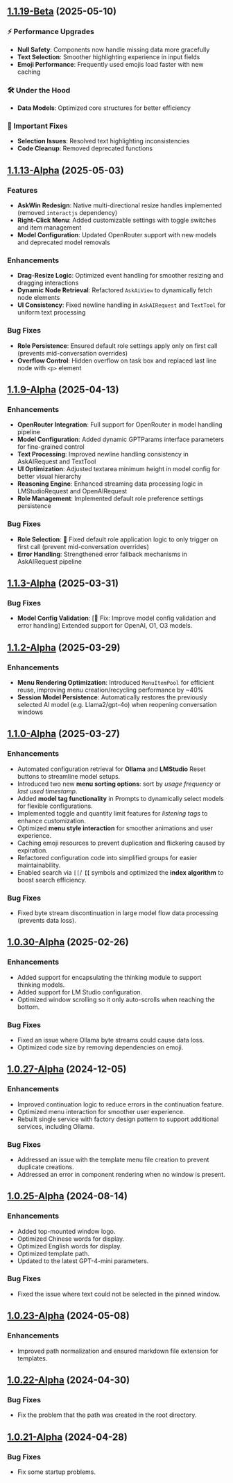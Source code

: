 ## [1.1.19-Beta](https://github.com/yamfeel/coco-askai/releases/tag/1.1.19) (2025-05-10)

### ⚡ Performance Upgrades
- **Null Safety**: Components now handle missing data more gracefully
- **Text Selection**: Smoother highlighting experience in input fields
- **Emoji Performance**: Frequently used emojis load faster with new caching

### 🛠️ Under the Hood
- **Data Models**: Optimized core structures for better efficiency

### 🐛 Important Fixes
- **Selection Issues**: Resolved text highlighting inconsistencies
- **Code Cleanup**: Removed deprecated functions

## [1.1.13-Alpha](https://github.com/yamfeel/coco-askai/releases/tag/1.1.13) (2025-05-03)  
### **Features**
- **AskWin Redesign**: Native multi-directional resize handles implemented (removed `interactjs` dependency)  
- **Right-Click Menu**: Added customizable settings with toggle switches and item management  
- **Model Configuration**: Updated OpenRouter support with new models and deprecated model removals  

### **Enhancements**  
- **Drag-Resize Logic**: Optimized event handling for smoother resizing and dragging interactions  
- **Dynamic Node Retrieval**: Refactored `AskAiView` to dynamically fetch node elements 
- **UI Consistency**: Fixed newline handling in `AskAIRequest` and `TextTool` for uniform text processing 
### **Bug Fixes**  
- **Role Persistence**: Ensured default role settings apply only on first call (prevents mid-conversation overrides)  
- **Overflow Control**: Hidden overflow on task box and replaced last line node with `<p>` element 
## [1.1.9-Alpha](https://github.com/yamfeel/coco-askai/releases/tag/1.1.9) (2025-04-13)
### Enhancements
- **OpenRouter Integration**: Full support for OpenRouter in model handling pipeline
- **Model Configuration**: Added dynamic GPTParams interface parameters for fine-grained control
- **Text Processing**: Improved newline handling consistency in AskAIRequest and TextTool
- **UI Optimization**: Adjusted textarea minimum height in model config for better visual hierarchy
- **Reasoning Engine**: Enhanced streaming data processing logic in LMStudioRequest and OpenAIRequest
- **Role Management**: Implemented default role preference settings persistence

### Bug Fixes
- **Role Selection**: 🐛 Fixed default role application logic to only trigger on first call (prevent mid-conversation overrides)
- **Error Handling**: Strengthened error fallback mechanisms in AskAIRequest pipeline

## [1.1.3-Alpha](https://github.com/yamfeel/coco-askai/releases/tag/1.1.3) (2025-03-31)
### Bug Fixes

- **Model Config Validation**: [🐛 Fix: Improve model config validation and error handling] Extended support for OpenAI, O1, O3 models.

## [1.1.2-Alpha](https://github.com/yamfeel/coco-askai/releases/tag/1.1.2) (2025-03-29)

### Enhancements

- **Menu Rendering Optimization**: Introduced `MenuItemPool` for efficient reuse, improving menu creation/recycling performance by ~40%
- **Session Model Persistence**: Automatically restores the previously selected AI model (e.g. Llama2/gpt-4o) when reopening conversation windows

## [1.1.0-Alpha](https://github.com/yamfeel/coco-askai/releases/tag/1.1.0) (2025-03-27)

### Enhancements

- Automated configuration retrieval for **Ollama** and **LMStudio** Reset buttons to streamline model setups.
- Introduced two new **menu sorting options**: sort by *usage frequency* or *last used timestamp*.
- Added **model tag functionality** in Prompts to dynamically select models for flexible configurations.
- Implemented toggle and quantity limit features for *listening tags* to enhance customization.
- Optimized **menu style interaction** for smoother animations and user experience.
- Caching emoji resources to prevent duplication and flickering caused by expiration.
- Refactored configuration code into simplified groups for easier maintainability.
- Enabled search via `[[`/`【【` symbols and optimized the **index algorithm** to boost search efficiency.

### Bug Fixes

- Fixed byte stream discontinuation in large model flow data processing (prevents data loss).
## [1.0.30-Alpha](https://github.com/yamfeel/coco-askai/releases/tag/1.0.30) (2025-02-26)

### Enhancements

- Added support for encapsulating the thinking module to support thinking models.
- Added support for LM Studio configuration.
- Optimized window scrolling so it only auto-scrolls when reaching the bottom.

### Bug Fixes

- Fixed an issue where Ollama byte streams could cause data loss.
- Optimized code size by removing dependencies on emoji.

## [1.0.27-Alpha](https://github.com/yamfeel/coco-askai/releases/tag/1.0.27) (2024-12-05)

### Enhancements

- Improved continuation logic to reduce errors in the continuation feature.
- Optimized menu interaction for smoother user experience.
- Rebuilt single service with factory design pattern to support additional services, including Ollama.

### Bug Fixes

- Addressed an issue with the template menu file creation to prevent duplicate creations.
- Addressed an error in component rendering when no window is present.

## [1.0.25-Alpha](https://github.com/yamfeel/coco-askai/releases/tag/1.0.25) (2024-08-14)

### Enhancements

- Added top-mounted window logo.
- Optimized Chinese words for display.
- Optimized English words for display.
- Optimized template path.
- Updated to the latest GPT-4-mini parameters.

### Bug Fixes

- Fixed the issue where text could not be selected in the pinned window.

## [1.0.23-Alpha](https://github.com/yamfeel/coco-askai/releases/tag/1.0.23) (2024-05-08)

### Enhancements

- Improved path normalization and ensured markdown file extension for templates.

## [1.0.22-Alpha](https://github.com/yamfeel/coco-askai/releases/tag/1.0.21) (2024-04-30)

### Bug Fixes

- Fix the problem that the path was created in the root directory.

## [1.0.21-Alpha](https://github.com/yamfeel/coco-askai/releases/tag/1.0.21) (2024-04-28)

### Bug Fixes

- Fix some startup problems.